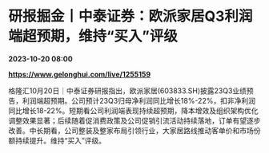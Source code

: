 # 研报掘金丨中泰证券：欧派家居Q3利润端超预期，维持“买入”评级

**2023-10-20 08:00**

**https://www.gelonghui.com/live/1255159**

格隆汇10月20日｜中泰证券研报指出，欧派家居(603833.SH)披露23Q3业绩预告，利润端超预期。公司预计23Q3归母净利润同比增长18%-22%，扣非净利润同比增长18-22%。短期看公司利润端表现持续超预期，降本增效及组织架构优化调整效果显著；后续随着促消费政策及公司促销引流活动持续落地，订单有望逐步改善。中长期看，公司整装及整家布局引领行业，大家居路线推动客单价和市场份额持续提升。维持“买入”评级。